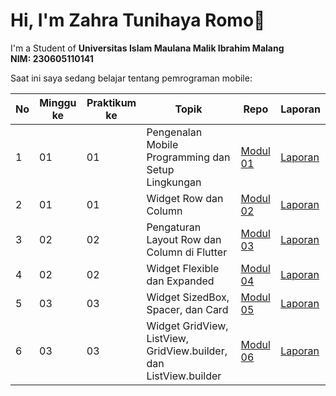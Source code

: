 # Hi, I'm Zahra Tunihaya Romo👋

I'm a Student of **Universitas Islam Maulana Malik Ibrahim Malang**  
**NIM: 230605110141**

Saat ini saya sedang belajar tentang pemrograman mobile:

| No | Minggu ke | Praktikum ke | Topik                                                                 | Repo                                                                                     | Laporan                                                                 |
|----|-----------|--------------|----------------------------------------------------------------------|------------------------------------------------------------------------------------------|-------------------------------------------------------------------------|
| 1  | 01        | 01           | Pengenalan Mobile Programming dan Setup Lingkungan                   | [Modul 01](https://github.com/zahratunihaya/modul-1-pemrograman-mobile-praktikum)        | [Laporan](https://drive.google.com/file/d/1h5wDB3Ir74wctclcMBTvGF0Xm4bPjt-o/view?usp=drive_link)                                               |
| 2  | 01        | 01           | Widget Row dan Column                                                | [Modul 02](https://github.com/zahratunihaya/modul-2-pemrograman-mobile-praktikum)        | [Laporan](https://drive.google.com/file/d/1j-NMj7QYDLCnly8Kxcr93tXvJ2TQS49R/view?usp=drive_link)                                               |
| 3  | 02        | 02           | Pengaturan Layout Row dan Column di Flutter                          | [Modul 03](https://github.com/zahratunihaya/modul-3-pemrograman-mobile-praktikum)        | [Laporan](https://drive.google.com/file/d/1Xp6UpHjKX_STIdHPHY3YG9CsQjbpQU7u/view?usp=drive_link)                                               |
| 4  | 02        | 02           | Widget Flexible dan Expanded                                         | [Modul 04](https://github.com/zahratunihaya/modul-4-pemrograman-mobile-praktikum)        | [Laporan](https://drive.google.com/file/d/1W29KOTbdZoOX0cRvaK0NMRVTkpLCV-WA/view?usp=drive_link)                                               |
| 5  | 03        | 03           | Widget SizedBox, Spacer, dan Card                                    | [Modul 05](https://github.com/zahratunihaya/modul-5-pemrograman-mobile-praktikum)        | [Laporan](https://drive.google.com/file/d/1-MwOAjUco8-DVtKzF9UbXq05qSG-WaLW/view?usp=drive_link)                                               |
| 6  | 03        | 03           | Widget GridView, ListView, GridView.builder, dan ListView.builder    | [Modul 06](https://github.com/zahratunihaya/modul-6-pemrograman-mobile-praktikum)        | [Laporan](https://drive.google.com/file/d/1VjRd-zmOPHOb77YF67qU46TGmGn2uQr4/view?usp=drive_link)                                               |
